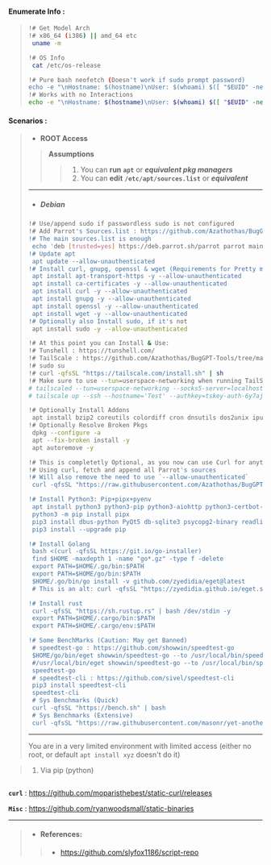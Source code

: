 #### Enumerate Info :
> ```bash
> !# Get Model Arch 
> !# x86_64 (i386) || amd_64 etc
>  uname -m
>
> !# OS Info
>  cat /etc/os-release 
>
> !# Pure bash neofetch (Doesn't work if sudo prompt password)
> echo -e "\nHostname: $(hostname)\nUser: $(whoami) $([ "$EUID" -ne 0 ] && echo '(NOT root)' || echo '(root)')\nRoot: $(grep "^root:" /etc/passwd | cut -d: -f1 2>/dev/null && echo '#Exists in /etc/passwd')\nSudo: $(command -v sudo >/dev/null 2>&1 && echo 'Yes' $(sudo grep -E '^\s*[^#]*\s+ALL\s*=\s*\(\s*ALL\s*\)\s+NOPASSWD:' /etc/sudoers >/dev/null 2>&1 && echo '(Passwordless)') || echo 'Not Installed/Available')\nUptime: $(uptime -p 2>/dev/null || uptime | awk '{sub(/,$/, "", $3); print $3}')\nOS: $(cat /etc/os-release | grep PRETTY_NAME | cut -d= -f2 | sed 's/"//g') ($(cat /etc/os-release | grep ID_LIKE | cut -d= -f2 | sed 's/"//g'))\nArchitecture: $(uname -m)\nKernel: $(uname -r)\nPackage Manager: $(cmds=$(for cmd in apk apt brew conda dnf emerge eopkg flatpak guix installer nix pacman pacman4 pisi pkg pkgutil port snap swupd tdnf xbps yum zypper; do command -v "$cmd" >/dev/null && printf "%s," "$cmd"; done) ; echo "${cmds%,}")\nSystem: $(ps -p 1 -o comm=)\nShell: $(echo "$SHELL")\nCPU: $(grep -c ^processor /proc/cpuinfo) x $(grep -m1 "model name" /proc/cpuinfo | cut -d: -f2 ) @ $(grep -m1 "cpu MHz" /proc/cpuinfo | cut -d: -f2 | tr -d '[:space:]') MHz\nRAM: $(free -h | awk '/^Mem:/ {print $3 "/" $2}')\nDisk: $(df -h 2>/dev/null | awk '/^\/dev\// {if (line) line = line " | "; line = line $1"("$6")" " " $3 "/" $2 " (" $5 " used)"} END {print line}')\nIPv4: $(curl -qfsSL "http://ipv4.whatismyip.akamai.com" 2>/dev/null || echo 'Failed, Maybe no Curl?')\nIPv6: $(curl -qfsSL --ipv6 "http://ipv6.whatismyip.akamai.com" 2>/dev/null || echo 'Failed to Connect')\nCurl: $(command -v curl >/dev/null 2>&1 && which curl || echo '(Not Installed)')\nWget: $(command -v wget >/dev/null 2>&1 && which wget || echo '(Not Installed)')\nGoLang: $(command -v go >/dev/null 2>&1 && go version || echo '(Not Installed)')\nPython(pip): $(command -v pip >/dev/null 2>&1 && pip -V || echo '(Not Installed, maybe try pip3)')\nRust(Cargo): $(command -v cargo >/dev/null 2>&1 && cargo -V || echo '(Not Installed)')\n"
> !# Works with no Interactions
> echo -e "\nHostname: $(hostname)\nUser: $(whoami) $([ "$EUID" -ne 0 ] && echo '(NOT root)' || echo '(root)')\nSudo: $(command -v sudo >/dev/null 2>&1 && echo 'Installed' || echo 'Not Installed/Available')\nUptime: $(uptime -p 2>/dev/null || uptime | awk '{sub(/,$/, "", $3); print $3}')\nOS: $(cat /etc/os-release | grep PRETTY_NAME | cut -d= -f2 | sed 's/"//g') ($(cat /etc/os-release | grep ID_LIKE | cut -d= -f2 | sed 's/"//g'))\nArchitecture: $(uname -m)\nKernel: $(uname -r)\nPackage Manager: $(cmds=$(for cmd in apk apt brew conda dnf emerge eopkg flatpak guix installer nix pacman pacman4 pisi pkg pkgutil port snap swupd tdnf xbps yum zypper; do command -v "$cmd" >/dev/null && printf "%s," "$cmd"; done) ; echo "${cmds%,}")\nSystem: $(ps -p 1 -o comm=)\nShell: $(echo "$SHELL")\nCPU: $(grep -c ^processor /proc/cpuinfo) x $(grep -m1 "model name" /proc/cpuinfo | cut -d: -f2 ) @ $(grep -m1 "cpu MHz" /proc/cpuinfo | cut -d: -f2 | tr -d '[:space:]') MHz\nRAM: $(free -h | awk '/^Mem:/ {print $3 "/" $2}')\nDisk: $(df -h 2>/dev/null | awk '/^\/dev\// {if (line) line = line " | "; line = line $1"("$6")" " " $3 "/" $2 " (" $5 " used)"} END {print line}')\nIPv4: $(curl -qfsSL "http://ipv4.whatismyip.akamai.com" 2>/dev/null || echo 'Failed, Maybe no Curl?')\nIPv6: $(curl -qfsSL --ipv6 "http://ipv6.whatismyip.akamai.com" 2>/dev/null || echo 'Failed to Connect')\nCurl: $(command -v curl >/dev/null 2>&1 && which curl || echo '(Not Installed)')\nWget: $(command -v wget >/dev/null 2>&1 && which wget || echo '(Not Installed)')\nGoLang: $(command -v go >/dev/null 2>&1 && go version || echo '(Not Installed)')\nPython(pip): $(command -v pip >/dev/null 2>&1 && pip -V || echo '(Not Installed, maybe try pip3)')\nRust(Cargo): $(command -v cargo >/dev/null 2>&1 && cargo -V || echo '(Not Installed)')\n"
> ```


#### Scenarios :
> - **ROOT Access**
> > **Assumptions**
> > > 1. You can **run** **`apt`** or ***equivalent pkg managers***
> > > 2. You can **edit** **`/etc/apt/sources.list`** or ***equivalent***
> ---
> - ##### **Debian**
> ```bash
> !# Use/append sudo if passwordless sudo is not configured
> !# Add Parrot's Sources.list : https://github.com/Azathothas/BugGPT-Tools/blob/main/free-tiers/VPS/.scripts/debian_parrot_sources.list
> !# The main sources.list is enough 
>  echo 'deb [trusted=yes] https://deb.parrot.sh/parrot parrot main contrib non-free' >> /etc/apt/sources.list 
> !# Update apt
>  apt update --allow-unauthenticated
> !# Install curl, gnupg, openssl & wget (Requirements for Pretty much everything else)
>  apt install apt-transport-https -y --allow-unauthenticated
>  apt install ca-certificates -y --allow-unauthenticated
>  apt install curl -y --allow-unauthenticated
>  apt install gnupg -y --allow-unauthenticated
>  apt install openssl -y --allow-unauthenticated
>  apt install wget -y --allow-unauthenticated
> !# Optionally also Install sudo, if it's not
>  apt install sudo -y --allow-unauthenticated
>
> !# At this point you can Install & Use:
> !# Tunshell : https://tunshell.com/
> !# TailScale : https://github.com/Azathothas/BugGPT-Tools/tree/main/free-tiers/VPN%20(Tunnels%20%26%20Proxies)/Tailscale#1-create-a-tailscale-account--httpslogintailscalecomstart 
> !# sudo su
> !# curl -qfsSL "https://tailscale.com/install.sh" | sh
> !# Make sure to use --tun=userspace-networking when running TailScale on VMS : https://tailscale.com/kb/integrations/cloud-server/
> # tailscaled --tun=userspace-networking --socks5-server=localhost:1055 --outbound-http-proxy-listen=localhost:1055 &
> # tailscale up --ssh --hostname='Test' --authkey=tskey-auth-6y7ajkdanOPSwuDJmWEOWSJSKSEWKJ
> 
> !# Optionally Install Addons
>  apt install bzip2 coreutils colordiff cron dnsutils dos2unix iputils-arping iputils-clockdiff iputils-tracepath jq locate net-tools moreutils nano openssh-client openssh-server pkg-config readline-common software-properties-common ssh ssh-tools tree xsltproc zip -y --ignore-missing --allow-unauthenticated
> !# Optionally Resolve Broken Pkgs
>  dpkg --configure -a
>  apt --fix-broken install -y
>  apt autoremove -y
> 
> !# This is completetly Optional, as you now can use Curl for anything anyway
> !# Using curl, fetch and append all Parrot's sources 
> !# Will also remove the need to use `--allow-unauthenticated`
>  curl -qfsSL "https://raw.githubusercontent.com/Azathothas/BugGPT-Tools/main/free-tiers/VPS/.scripts/debian_add_parrot_sources.list.sh" | bash
>
> !# Install Python3: Pip+pipx+pyenv
>  apt install python3 python3-pip python3-aiohttp python3-certbot-apache python3-requests python3-matplotlib python3-keras python3-opencv python3-django python3-flask -y --ignore-missing --allow-unauthenticated
>  python3 -m pip install pipx 
>  pip3 install dbus-python PyQt5 db-sqlite3 psycopg2-binary readline whitenoise --upgrade
>  pip3 install --upgrade pip
>
> !# Install Golang
>  bash <(curl -qfsSL https://git.io/go-installer)
>  find $HOME -maxdepth 1 -name "go*.gz" -type f -delete
>  export PATH=$HOME/.go/bin:$PATH
>  export PATH=$HOME/go/bin:$PATH  
>  $HOME/.go/bin/go install -v github.com/zyedidia/eget@latest
>  # This is an alt: curl -qfsSL "https://zyedidia.github.io/eget.sh" | bash && mv ./eget /usr/local/bin/eget
> 
> !# Install rust
>  curl -qfsSL "https://sh.rustup.rs" | bash /dev/stdin -y 
>  export PATH=$HOME/.cargo/bin:$PATH
>  export PATH=$HOME/.cargo/env:$PATH
>
> !# Some BenchMarks (Caution: May get Banned)
>  # speedtest-go : https://github.com/showwin/speedtest-go
>  $HOME/go/bin/eget showwin/speedtest-go --to /usr/local/bin/speedtest-go && chmod +x /usr/local/bin/speedtest-go
>  #/usr/local/bin/eget showwin/speedtest-go --to /usr/local/bin/speedtest-go && chmod +x /usr/local/bin/speedtest-go
>  speedtest-go
>  # speedtest-cli : https://github.com/sivel/speedtest-cli
>  pip3 install speedtest-cli
>  speedtest-cli
>  # Sys Benchmarks (Quick)
>  curl -qfsSL "https://bench.sh" | bash
>  # Sys Benchmarks (Extensive)
>  curl -qfsSL "https://raw.githubusercontent.com/masonr/yet-another-bench-script/master/yabs.sh" | bash -s -- -i
> ```
> ---
> 
> You are in a very limited environment with limited access (either no root, or default `apt install xyz` doesn't do it)

> 1. Via pip (python)
```bash
```
**`curl`** : https://github.com/moparisthebest/static-curl/releases

**`Misc`** : https://github.com/ryanwoodsmall/static-binaries

---
> - #### References:
> > - https://github.com/slyfox1186/script-repo

